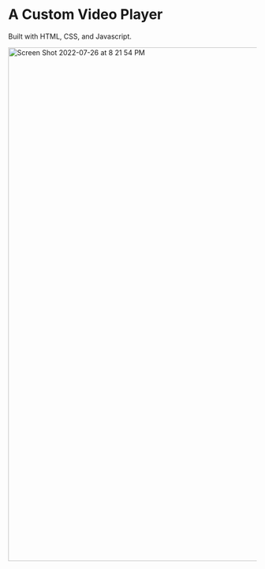 # A Custom Video Player

Built with HTML, CSS, and Javascript.

<img width="1043" alt="Screen Shot 2022-07-26 at 8 21 54 PM" src="https://user-images.githubusercontent.com/19597150/181047470-e80313a3-cd32-4a8b-bc86-cb929605baaf.png">
